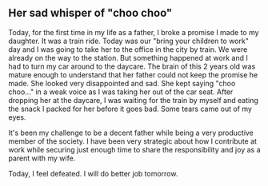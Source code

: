 ## Her sad whisper of "choo choo"

Today, for the first time in my life as a father, I broke a promise I made to
my daughter. It was a train ride. Today was our "bring your children to work"
day and I was going to take her to the office in the city by train. We were
already on the way to the station. But something happened at work and I had to
turn my car around to the daycare. The brain of this 2 years old was mature
enough to understand that her father could not keep the promise he made. She
looked very disappointed and sad. She kept saying "choo choo..." in a weak
voice as I was taking her out of the car seat. After dropping her at the
daycare, I was waiting for the train by myself and eating the snack I packed
for her before it goes bad. Some tears came out of my eyes.

It's been my challenge to be a decent father while being a very productive
member of the society. I have been very strategic about how I contribute at
work while securing just enough time to share the responsibility and joy as
a parent with my wife.

Today, I feel defeated. I will do better job tomorrow.
